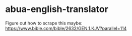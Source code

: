 # abua-english-translator

Figure out how to scrape this maybe: https://www.bible.com/bible/2632/GEN.1.KJV?parallel=114
